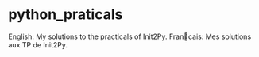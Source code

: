 # python_praticals
English: My solutions to the practicals of Init2Py.
Francais: Mes solutions aux TP de Init2Py.
